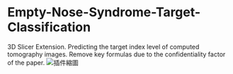 # Empty-Nose-Syndrome-Target-Classification
3D Slicer Extension.
Predicting the target index level of computed tomography images.
Remove key formulas due to the confidentiality factor of the paper.
![插件縮圖](https://user-images.githubusercontent.com/40016686/155111078-ca53eea1-0f40-4668-a3ec-e37fedc50575.png)
